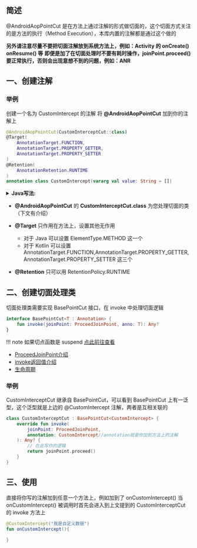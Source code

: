 ## 简述

@AndroidAopPointCut 是在方法上通过注解的形式做切面的，这个切面方式关注的是方法的执行（Method Execution），本库内置的注解都是通过这个做的



**另外请注意尽量不要把切面注解放到系统方法上，例如：Activity 的 onCreate() onResume() 等**
**即便是加了在切面处理时不要有耗时操作，joinPoint.proceed() 要正常执行，否则会出现意想不到的问题，例如：ANR**

## 一、创建注解

### 举例

创建一个名为 CustomIntercept 的注解 将 **@AndroidAopPointCut** 加到你的注解上

```kotlin
@AndroidAopPointCut(CustomInterceptCut::class)
@Target(
    AnnotationTarget.FUNCTION,
    AnnotationTarget.PROPERTY_GETTER,
    AnnotationTarget.PROPERTY_SETTER
)
@Retention(
    AnnotationRetention.RUNTIME
)
annotation class CustomIntercept(vararg val value: String = [])
```

<details>
<summary><strong>Java写法:</strong></summary>

```java
@AndroidAopPointCut(CustomInterceptCut.class)
@Target({ElementType.METHOD})
@Retention(RetentionPolicy.RUNTIME)
public @interface CustomIntercept {
    String[] value() default {};
}
```
</details>


- **@AndroidAopPointCut** 的 **CustomInterceptCut.class** 为您处理切面的类（下文有介绍）

- **@Target** 只作用在方法上，设置其他无作用
    - 对于 Java 可以设置 ElementType.METHOD 这一个
    - 对于 Kotlin 可以设置 AnnotationTarget.FUNCTION,AnnotationTarget.PROPERTY_GETTER,AnnotationTarget.PROPERTY_SETTER 这三个

- **@Retention** 只可以用 RetentionPolicy.RUNTIME

## 二、创建切面处理类

切面处理类需要实现 BasePointCut 接口，在 invoke 中处理切面逻辑

```kotlin
interface BasePointCut<T : Annotation> {
    fun invoke(joinPoint: ProceedJoinPoint, anno: T): Any?
}
```



!!! note
    如果切点函数是 suspend [点此前往查看](/AndroidAOP/zh/Suspend_cut)


- [ProceedJoinPoint介绍](/AndroidAOP/zh/ProceedJoinPoint)
- [invoke返回值介绍](/AndroidAOP/zh/Pointcut_return)
- [生命周期](/AndroidAOP/zh/FAQ/#6)

### 举例

CustomInterceptCut 继承自 BasePointCut，可以看到 BasePointCut 上有一泛型，这个泛型就是上边的 @CustomIntercept 注解，两者是互相关联的
```kotlin
class CustomInterceptCut : BasePointCut<CustomIntercept> {
    override fun invoke(
        joinPoint: ProceedJoinPoint,
        annotation: CustomIntercept//annotation就是你加到方法上的注解
    ): Any? {
        // 在此写你的逻辑
        return joinPoint.proceed()
    }
}
```
## 三、使用

直接将你写的注解加到任意一个方法上，例如加到了 onCustomIntercept() 当 onCustomIntercept() 被调用时首先会进入到上文提到的 CustomInterceptCut 的 invoke 方法上

```kotlin
@CustomIntercept("我是自定义数据")
fun onCustomIntercept(){
    
}

```


